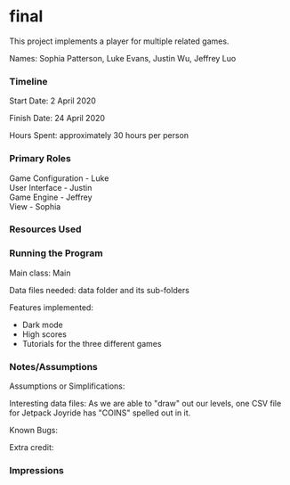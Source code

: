 final
====

This project implements a player for multiple related games.

Names: Sophia Patterson, Luke Evans, Justin Wu, Jeffrey Luo


### Timeline

Start Date: 2 April 2020

Finish Date: 24 April 2020

Hours Spent: approximately 30 hours per person

### Primary Roles

Game Configuration - Luke  
User Interface - Justin  
Game Engine - Jeffrey  
View - Sophia

### Resources Used


### Running the Program

Main class: Main

Data files needed: data folder and its sub-folders

Features implemented: 
- Dark mode
- High scores
- Tutorials for the three different games



### Notes/Assumptions

Assumptions or Simplifications: 

Interesting data files: As we are able to "draw" out our levels, one CSV file for 
Jetpack Joyride has "COINS" spelled out in it.

Known Bugs:

Extra credit:


### Impressions

